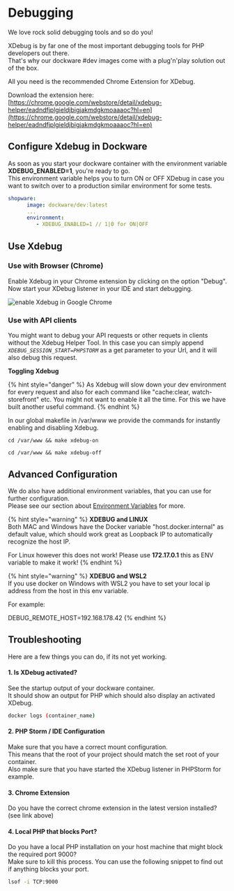 # Debugging

We love rock solid debugging tools and so do you!

XDebug is by far one of the most important debugging tools for PHP developers out there.\
That's why our dockware #dev images come with a plug'n'play solution out of the box.

All you need is the recommended Chrome Extension for XDebug.

Download the extension here:\
[https://chrome.google.com/webstore/detail/xdebug-helper/eadndfjplgieldjbigjakmdgkmoaaaoc?hl=en](https://chrome.google.com/webstore/detail/xdebug-helper/eadndfjplgieldjbigjakmdgkmoaaaoc?hl=en)



## Configure Xdebug in Dockware

As soon as you start your dockware container with the environment variable **XDEBUG\_ENABLED=1**, you're ready to go.\
This environment variable helps you to turn ON or OFF XDebug in case you want to switch over to a production similar environment for some tests.

```yaml
shopware:
      image: dockware/dev:latest
      ...
      environment:
         - XDEBUG_ENABLED=1 // 1|0 for ON|OFF
```

## **Use Xdebug**

### **Use with Browser (Chrome)**

Enable Xdebug in your Chrome extension by clicking on the option "Debug".\
Now start your XDebug listener in your IDE and start debugging.

![enable Xdebug in Google Chrome](../.gitbook/assets/xdebug-enable-in-chrome.png)

### **Use with API clients**

You might want to debug your API requests or other requets in clients without the Xdebug Helper Tool. In this case you can simply append _`XDEBUG_SESSION_START=PHPSTORM`_ as a get parameter to your Url, and it will also debug this request.

**Toggling Xdebug**

{% hint style="danger" %}
As Xdebug will slow down your dev environment for every request and also for each command like "cache:clear, watch-storefront" etc. You might not want to enable it all the time. For this we have built another useful command.
{% endhint %}

In our global makefile in /var/www we provide the commands for instantly enabling and disabling Xdebug.

`cd /var/www && make xdebug-on`

`cd /var/www && make xdebug-off`

## **Advanced Configuration**

We do also have additional environment variables, that you can use for further configuration.\
Please see our section about [Environment Variables](environment-variables.md) for more.

{% hint style="warning" %}
**XDEBUG and LINUX**\
Both MAC and Windows have the Docker variable "host.docker.internal" as default value, which should work great as Loopback IP to automatically recognize the host IP.

For Linux however this does not work! Please use **172.17.0.1** this as ENV variable to make it work!
{% endhint %}

{% hint style="warning" %}
**XDEBUG and WSL2**\
If you use docker on Windows with WSL2 you have to set your local ip address from the host in this env variable.

For example:&#x20;

DEBUG\_REMOTE\_HOST=192.168.178.42
{% endhint %}



## Troubleshooting

Here are a few things you can do, if its not yet working.

#### 1. Is XDebug activated?

See the startup output of your dockware container.\
It should show an output for PHP which should also display an activated XDebug.

```bash
docker logs (container_name)
```

#### 2. PHP Storm / IDE Configuration

Make sure that you have a correct mount configuration.\
This means that the root of your project should match the set root of your container.\
Also make sure that you have started the XDebug listener in PHPStorm for example.

#### 3. Chrome Extension

Do you have the correct chrome extension in the latest version installed?\
(see link above)

#### 4. Local PHP that blocks Port?

Do you have a local PHP installation on your host machine that might block the required port 9000?\
Make sure to kill this process. You can use the following snippet to find out if anything blocks your port.

```bash
lsof -i TCP:9000
```


